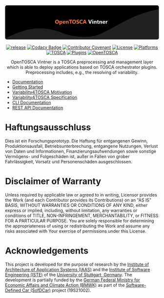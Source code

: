 [![OpenTOSCA Vintner](assets/logo.svg)](https://vintner.opentosca.org)

<div align="center">

[![release](https://github.com/opentosca/opentosca-vintner/actions/workflows/release.yaml/badge.svg?branch=main)](https://github.com/opentosca/opentosca-vintner/actions/workflows/release.yaml)
[![Codacy Badge](https://app.codacy.com/project/badge/Grade/acec5103cf9b4f1bb1fa25bc5a99076d)](https://www.codacy.com/gh/OpenTOSCA/opentosca-vintner/dashboard?utm_source=github.com&amp;utm_medium=referral&amp;utm_content=OpenTOSCA/opentosca-vintner&amp;utm_campaign=Badge_Grade)
[![Contributor Covenant](https://img.shields.io/badge/Contributor%20Covenant-2.0-4baaaa.svg)](https://vintner.opentosca.org/code-of-conduct)
[![License](https://img.shields.io/badge/License-Apache_2.0-blue.svg)](https://opensource.org/licenses/Apache-2.0)
[![Platforms](https://img.shields.io/badge/Platforms-Linux%20%7C%20Windows-606c38.svg)](https://vintner.opentosca.org)
[![TOSCA](https://img.shields.io/badge/TOSCA-1.3-important.svg)](https://docs.oasis-open.org/tosca/TOSCA-Simple-Profile-YAML/v1.3/os/TOSCA-Simple-Profile-YAML-v1.3-os.html)
[![Plugins](https://img.shields.io/badge/Orchestrators-xOpera%20%7C%20Unfurl-blueviolet.svg)](https://vintner.opentosca.org)
[![OpenTOSCA](https://img.shields.io/badge/OpenTOSCA-%E2%9D%A4%EF%B8%8F-ff69b4)](https://opentosca.org)

OpenTOSCA Vintner is a TOSCA preprocessing and management layer which is able to deploy applications based on TOSCA orchestrator plugins.
Preprocessing includes, e.g., the resolving of variability.

</div>

- [Documentation](https://vintner.opentosca.org)
- [Getting Started](https://vintner.opentosca.org/getting-started)
- [Variability4TOSCA Motivation](https://vintner.opentosca.org/variability4tosca/motivation)
- [Variability4TOSCA Specification](https://vintner.opentosca.org/variability4tosca/specification)
- [CLI Documentation](https://vintner.opentosca.org/interface)
- [REST API Documentation](https://vintner.opentosca.org/interface)

# Haftungsausschluss

Dies ist ein Forschungsprototyp. Die Haftung für entgangenen Gewinn, Produktionsausfall, Betriebsunterbrechung,
entgangene Nutzungen, Verlust von Daten und Informationen, Finanzierungsaufwendungen sowie sonstige Vermögens- und
Folgeschäden ist, außer in Fällen von grober Fahrlässigkeit, Vorsatz und Personenschäden ausgeschlossen.

# Disclaimer of Warranty

Unless required by applicable law or agreed to in writing, Licensor provides the Work (and each Contributor provides its
Contributions) on an "AS IS" BASIS, WITHOUT WARRANTIES OR CONDITIONS OF ANY KIND, either express or implied, including,
without limitation, any warranties or conditions of TITLE, NON-INFRINGEMENT, MERCHANTABILITY, or FITNESS FOR A
PARTICULAR PURPOSE. You are solely responsible for determining the appropriateness of using or redistributing the Work
and assume any risks associated with Your exercise of permissions under this License.

# Acknowledgements

This project is developed for the purpose of research by the [Institute of Architecture of Application Systems (IAAS)](https://www.iaas.uni-stuttgart.de) and the [Institute of Software Engineering (ISTE)](https://www.iste.uni-stuttgart.de) of the [University of Stuttgart, Germany](https://www.uni-stuttgart.de).
The development is partially funded by the [German Federal Ministry for Economic Affairs and Climate Action (BMWK)](https://www.bmwk.de/Navigation/EN/Home/home.html) as part of the [Software-Defined Car (SofDCar)](https://sofdcar.de) project (19S21002).
